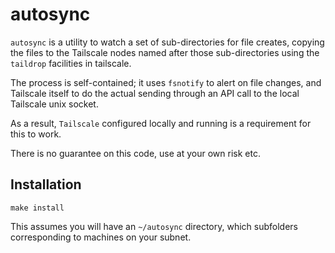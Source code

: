 autosync
========

`autosync` is a utility to watch a set of sub-directories for file creates, copying the files to the Tailscale nodes named after those sub-directories using the `taildrop` facilities in tailscale.

The process is self-contained; it uses `fsnotify` to alert on file changes, and Tailscale itself to do the actual sending through an API call to the local Tailscale unix socket. 

As a result, `Tailscale` configured locally and running is a requirement for this to work.

There is no guarantee on this code, use at your own risk etc.

## Installation

`make install`

This assumes you will have an `~/autosync` directory, which subfolders corresponding to machines on your subnet.

